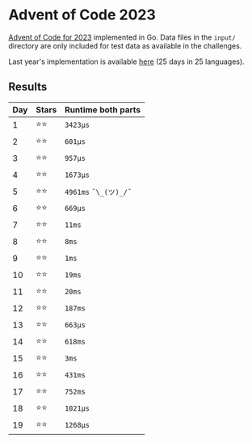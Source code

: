 # Advent of Code 2023
[Advent of Code for 2023](https://adventofcode.com/2023/) implemented in Go. Data files in the `input/` directory are only included for test data as available in the challenges.

Last year's implementation is available [here](https://github.com/DavidvanErkelens/advent-of-code-22) (25 days in 25 languages).

## Results
| Day | Stars | Runtime both parts     |
|-----|-------|------------------------|
| 1   | ⭐⭐    | `3423μs`               |
| 2   | ⭐⭐    | `601μs`                |
| 3   | ⭐⭐    | `957μs`                |
| 4   | ⭐⭐    | `1673μs`               |
| 5   | ⭐⭐    | `4961ms`   `¯\_(ツ)_/¯` |
| 6   | ⭐⭐    | `669μs`                |
| 7   | ⭐⭐    | `11ms`                 |
| 8   | ⭐⭐    | `8ms`                  |
| 9   | ⭐⭐    | `1ms`                  |
| 10  | ⭐⭐    | `19ms`                 |
| 11  | ⭐⭐    | `20ms`                 |
| 12  | ⭐⭐    | `187ms`                |
| 13  | ⭐⭐    | `663μs`                |
| 14  | ⭐⭐    | `618ms`                |
| 15  | ⭐⭐    | `3ms`                  |
| 16  | ⭐⭐    | `431ms`                |
| 17  | ⭐⭐    | `752ms`                |
| 18  | ⭐⭐    | `1021μs`               |
| 19  | ⭐⭐    | `1268μs`               |
